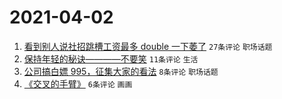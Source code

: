 # 2021-04-02

1. [看到别人说社招跳槽工资最多 double 一下萎了](https://www.v2ex.com/t/767408) `27条评论` `职场话题`
1. [保持年轻的秘诀————不要笑](https://www.v2ex.com/t/767416) `11条评论` `生活`
1. [公司搞白嫖 995，征集大家的看法](https://www.v2ex.com/t/767412) `8条评论` `职场话题`
1. [《交叉的手臂》](https://www.v2ex.com/t/767404) `6条评论` `画画`
